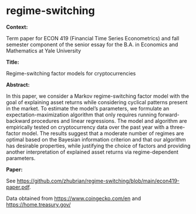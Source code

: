 # regime-switching

**Context:**

Term paper for ECON 419 (Financial Time Series Econometrics) and fall semester component of the senior essay for the B.A. in Economics and Mathematics at Yale University

**Title:**

Regime-switching factor models for cryptocurrencies

**Abstract:**

In this paper, we consider a Markov regime-switching factor model with the goal of explaining
asset returns while considering cyclical patterns present in the market. To estimate the model’s
parameters, we formulate an expectation-maximization algorithm that only requires running
forward-backward procedures and linear regressions. The model and algorithm are empirically
tested on cryptocurrency data over the past year with a three-factor model. The results suggest
that a moderate number of regimes are optimal based on the Bayesian information criterion and
that our algorithm has desirable properties, while justifying the choice of factors and providing
another interpretation of explained asset returns via regime-dependent parameters.

**Paper:**

See https://github.com/zhubrian/regime-switching/blob/main/econ419-paper.pdf.

Data obtained from https://www.coingecko.com/en and https://home.treasury.gov/
